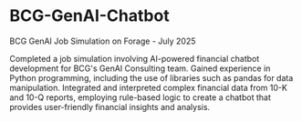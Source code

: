 # BCG-GenAI-Chatbot

BCG GenAI Job Simulation on Forage - July 2025

Completed a job simulation involving AI-powered financial chatbot development for BCG's GenAI Consulting team.
Gained experience in Python programming, including the use of libraries such as pandas for data manipulation.
Integrated and interpreted complex financial data from 10-K and 10-Q reports, employing rule-based logic to create a chatbot that provides user-friendly financial insights and analysis.
